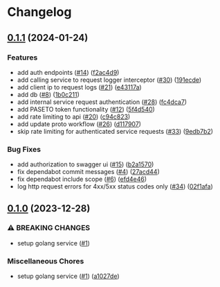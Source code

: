 # Changelog

## [0.1.1](https://github.com/kyamalabs/auth/compare/v0.1.0...v0.1.1) (2024-01-24)


### Features

* add auth endpoints ([#14](https://github.com/kyamalabs/auth/issues/14)) ([f2ac4d9](https://github.com/kyamalabs/auth/commit/f2ac4d9080e051bb3a7036ef1af8cd7b3251c5f5))
* add calling service to request logger interceptor ([#30](https://github.com/kyamalabs/auth/issues/30)) ([191ecde](https://github.com/kyamalabs/auth/commit/191ecdedb3ce5f65e6cd7bb984411d7ea125c2cd))
* add client ip to request logs ([#21](https://github.com/kyamalabs/auth/issues/21)) ([e43117a](https://github.com/kyamalabs/auth/commit/e43117ab0aeff4b1d7273a2a0f4028b4aac90210))
* add db ([#8](https://github.com/kyamalabs/auth/issues/8)) ([1b0c211](https://github.com/kyamalabs/auth/commit/1b0c2111d51ab277aedf873137d3b959284e8c58))
* add internal service request authentication ([#28](https://github.com/kyamalabs/auth/issues/28)) ([fc4dca7](https://github.com/kyamalabs/auth/commit/fc4dca79afbfbcd55887b201f2a1c56a0355600f))
* add PASETO token functionality ([#12](https://github.com/kyamalabs/auth/issues/12)) ([5f4d540](https://github.com/kyamalabs/auth/commit/5f4d540603fff0a7283abcfcf359cd733f08d2b6))
* add rate limiting to api ([#20](https://github.com/kyamalabs/auth/issues/20)) ([c94c823](https://github.com/kyamalabs/auth/commit/c94c8235f5f4e0266799ce3856f0a9abcdcbcc92))
* add update proto workflow ([#26](https://github.com/kyamalabs/auth/issues/26)) ([d117907](https://github.com/kyamalabs/auth/commit/d1179075cb4375fcc229552a2c9e422fd9cdccc3))
* skip rate limiting for authenticated service requests ([#33](https://github.com/kyamalabs/auth/issues/33)) ([9edb7b2](https://github.com/kyamalabs/auth/commit/9edb7b2e2c0522d69df379a678e80f3e99a78c63))


### Bug Fixes

* add authorization to swagger ui ([#15](https://github.com/kyamalabs/auth/issues/15)) ([b2a1570](https://github.com/kyamalabs/auth/commit/b2a15702d471f6e47379207494feb0d6fe27ac81))
* fix dependabot commit messages ([#4](https://github.com/kyamalabs/auth/issues/4)) ([27acd44](https://github.com/kyamalabs/auth/commit/27acd44f29dbdbb4f7a463fdccb3e9a4d5163750))
* fix dependabot include scope ([#6](https://github.com/kyamalabs/auth/issues/6)) ([efd4e46](https://github.com/kyamalabs/auth/commit/efd4e4643e0dd8bae5a036d5864d9fb018a1ae91))
* log http request errors for 4xx/5xx status codes only ([#34](https://github.com/kyamalabs/auth/issues/34)) ([02f1afa](https://github.com/kyamalabs/auth/commit/02f1afa98fc210d5c1724c66cb252aac3ea1fc1f))

## [0.1.0](https://github.com/kyamalabs/auth/compare/v0.0.1...v0.1.0) (2023-12-28)


### ⚠ BREAKING CHANGES

* setup golang service ([#1](https://github.com/kyamalabs/auth/issues/1))

### Miscellaneous Chores

* setup golang service ([#1](https://github.com/kyamalabs/auth/issues/1)) ([a1027de](https://github.com/kyamalabs/auth/commit/a1027de7d26138ac0122fa89f7c26857872ace55))
